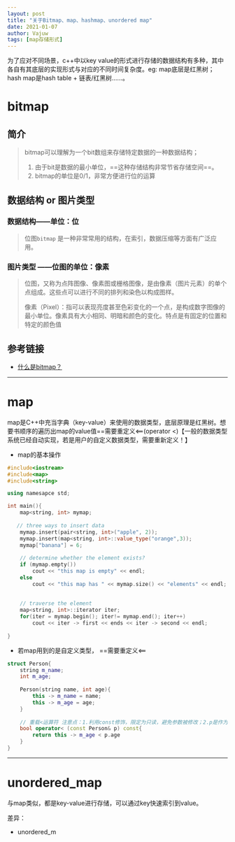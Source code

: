 ```yaml
---
layout: post
title: "关于Bitmap、map、hashmap、unordered map"
date: 2021-01-07
author: Vajuw
tags: [map存储形式]
---
```


为了应对不同场景，c++中以key value的形式进行存储的数据结构有多种，其中各自有其底层的实现形式与对应的不同时间复杂度。eg: map底层是红黑树；hash map是hash table + 链表/红黑树......。

<!-- more -->

# bitmap

## 简介

> bitmap可以理解为一个bit数组来存储特定数据的一种数据结构；
>
> 1. 由于bit是数据的最小单位，==这种存储结构非常节省存储空间==。
> 2. bitmap的单位是0/1，非常方便进行位的运算

## 数据结构 or 图片类型

### 数据结构——单位：位

>位图`bitmap` 是一种非常常用的结构，在索引，数据压缩等方面有广泛应用。
>
>

### 图片类型 ——位图的单位：像素

> 位图，又称为点阵图像、像素图或栅格图像，是由像素（图片元素）的单个点组成。这些点可以进行不同的排列和染色以构成图样。
>
> 像素（Pixel）：指可以表现亮度甚至色彩变化的一个点，是构成数字图像的最小单位。像素具有大小相同、明暗和颜色的变化。特点是有固定的位置和特定的颜色值

## 参考链接

- [什么是bitmap？](https://www.jianshu.com/p/6e2285c85295)

---

#  map

map是C++中充当字典（key-value）来使用的数据类型，底层原理是红黑树。想要书顺序的遍历出map的value值==需要重定义<==(operator <)【一般的数据类型系统已经自动实现，若是用户的自定义数据类型，需要重新定义！】

- map的基本操作

```c++
#include<iostream>
#include<map>
#include<string>

using namesapce std;

int main(){
    map<string, int> mymap;
    
   // three ways to insert data
    mymap.insert(pair<string, int>("apple", 2));
    mymap.insert(map<string, int>::value_type("orange",3));
    mymap["banana"] = 6;
    
    // determine whether the element exists?
    if (mymap.empty())
        cout << "this map is empty" << endl;
    else
        cout << "this map has " << mymap.size() << "elements" << endl;
    
    
    // traverse the element
    map<string, int>::iterator iter;
    for(iter = mymap.begin(); iter!= mymap.end(); iter++)
        cout << iter -> first << ends << iter -> second << endl;
    
}
```

- 若map用到的是自定义类型， ==需要重定义<==

```c++
struct Person{
    string m_name;
    int m_age;
    
    Person(string name, int age){
        this -> m_name = name;
        this -> m_age = age;
    }
 
    // 重载<运算符 注意点：1.利用const修饰，限定为只读，避免参数被修改；2.p是作为引用方式传入的，所以调用成员函数时，应该用"."
    bool operator< (const Person& p) const{
        return this -> m_age < p.age
    }
}
```

---

# unordered_map

与map类似，都是key-value进行存储，可以通过key快速索引到value。

差异：

- unordered_m